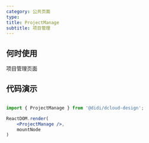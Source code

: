 ```yaml
---
category: 公共页面
type: 
title: ProjectManage
subtitle: 项目管理
---
```


## 何时使用

项目管理页面

## 代码演示

``` jsx | pure

import { ProjectManage } from '@didi/dcloud-design';

ReactDOM.render(
    <ProjectManage />,
    mountNode
)
```
